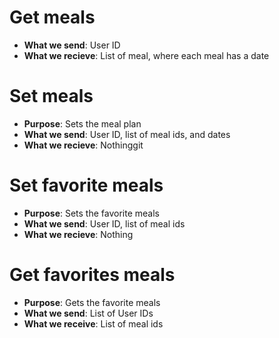 # Get meals
- **What we send**: User ID
- **What we recieve**: List of meal, where each meal has a date

# Set meals
- **Purpose**: Sets the meal plan
- **What we send**: User ID, list of meal ids, and dates
- **What we recieve**: Nothinggit

# Set favorite meals
- **Purpose**: Sets the favorite meals
- **What we send**: User ID, list of meal ids
- **What we recieve**: Nothing

# Get favorites meals
- **Purpose**: Gets the favorite meals
- **What we send**: List of User IDs
- **What we receive**: List of meal ids